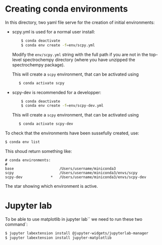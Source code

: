 # Creating conda environments

In this directory, two yaml file serve for the creation of initial environments:

* scpy.yml is used for a normal user install:

  ```bash
      $ conda deactivate
      $ conda env create -f=env/scpy.yml

    ```
  Modify the ``env/scpy.yml`` string with the full path if you are not in the 
  top-level spectrochempy directory (where you have 
  unzipped the spectrochempy package). 
  
  This will create a ``scpy`` environment, that can be activated using
  
   ```bash
      $ conda activate scpy

    ```
  
* scpy-dev is recommended for a developper: 
  
  ```bash
      $ conda deactivate
      $ conda env create -f=env/scpy-dev.yml

    ```
    
  This will create a ``scpy`` environment, that can be activated using
  
   ```bash
      $ conda activate scpy-dev

    ```
    
To check that the environments have been sussefully created, use:

```bash
$ conda env list
```

This shoud return something like:

```
# conda environments:
#
base                     /Users/username/miniconda3
scpy                     /Users/username/miniconda3/envs/scpy
scpy-dev             *   /Users/username/miniconda3/envs/scpy-dev
```

The star showing which environment is active.

# Jupyter lab 

To be able to use matplotlib in jupyter lab`` we need to run these two command`:

```bash
$ jupyter labextension install @jupyter-widgets/jupyterlab-manager
$ jupyter labextension install jupyter-matplotlib
```

